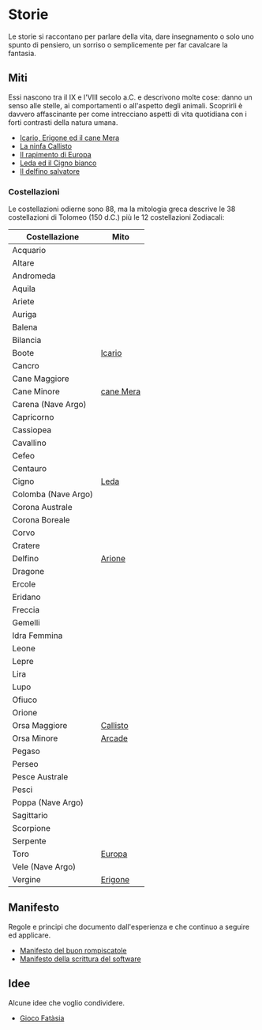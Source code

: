 # Storie
Le storie si raccontano per parlare della vita, dare insegnamento o solo uno spunto di pensiero, un sorriso o semplicemente per far cavalcare la fantasia.

## Miti
Essi nascono tra il IX e l'VIII secolo a.C. e descrivono molte cose: danno un senso alle stelle, ai comportamenti o all'aspetto degli animali. 
Scoprirli è davvero affascinante per come intrecciano aspetti di vita quotidiana con i forti contrasti della natura umana.
+ [Icario, Erigone ed il cane Mera][1]
+ [La ninfa Callisto][2]
+ [Il rapimento di Europa][3]
+ [Leda ed il Cigno bianco][4]
+ [Il delfino salvatore][5]


### Costellazioni
Le costellazioni odierne sono 88, ma la mitologia greca descrive le 38 costellazioni di Tolomeo (150 d.C.) più le 12 costellazioni Zodiacali:

| Costellazione | Mito |
|---|---|
| Acquario               |  |
| Altare                 |  |
| Andromeda              |  |
| Aquila                 |  |
| Ariete                 |  |
| Auriga                 |  |
| Balena                 |  |
| Bilancia               |  |
| Boote                  | [Icario][1] |
| Cancro                 |  |
| Cane Maggiore          |  |
| Cane Minore            | [cane Mera][1] |
| Carena (Nave Argo)     |  |
| Capricorno             |  |
| Cassiopea              |  |
| Cavallino              |  |
| Cefeo                  |  |
| Centauro               |  |
| Cigno                  | [Leda][4] |
| Colomba (Nave Argo)    |  |
| Corona Australe        |  |
| Corona Boreale         |  |
| Corvo                  |  |
| Cratere                |  |
| Delfino                | [Arione][5] |
| Dragone                |  |
| Ercole                 |  |
| Eridano                |  |
| Freccia                |  |
| Gemelli                |  |
| Idra Femmina           |  |
| Leone                  |  |
| Lepre                  |  |
| Lira                   |  |
| Lupo                   |  |
| Ofiuco                 |  |
| Orione                 |  |
| Orsa Maggiore          | [Callisto][2] |
| Orsa Minore            | [Arcade][2] |
| Pegaso                 |  |
| Perseo                 |  |
| Pesce Australe         |  |
| Pesci                  |  |
| Poppa (Nave Argo)      |  |
| Sagittario             |  |
| Scorpione              |  |
| Serpente               |  |
| Toro                   | [Europa][3] |
| Vele (Nave Argo)       |  |
| Vergine                | [Erigone][1] |

[1]:mitologia/icario.md
[2]:mitologia/callisto.md
[3]:mitologia/europa.md
[4]:mitologia/leda.md
[5]:mitologia/arione.md

## Manifesto
Regole e principi che documento dall'esperienza e che continuo a seguire ed applicare.
+ [Manifesto del buon rompiscatole](manifesto/rompiscatole.md)
+ [Manifesto della scrittura del software](manifesto/scrivere-software.md)

## Idee
Alcune idee che voglio condividere.
+ [Gioco Fatàsia](idee/fatàsia/readme.md)
